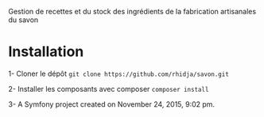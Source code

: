 Gestion de recettes et du stock des ingrédients de la fabrication artisanales du savon

# Installation
1- Cloner le dépôt
`git clone https://github.com/rhidja/savon.git`
  
2- Installer les composants avec composer 
`composer install`

3- 
A Symfony project created on November 24, 2015, 9:02 pm.
